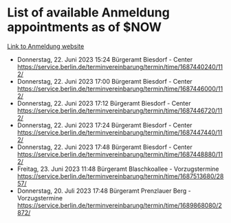 # List of available Anmeldung appointments as of $NOW
[Link to Anmeldung website](https://service.berlin.de/terminvereinbarung/termin/tag.php?termin=1&anliegen[]=120686&dienstleisterlist=122210,122217,327316,122219,327312,122227,327314,122231,327346,122243,327348,122254,122252,329742,122260,329745,122262,329748,122271,327278,122273,327274,122277,327276,330436,122280,327294,122282,327290,122284,327292,122291,327270,122285,327266,122286,327264,122296,327268,150230,329760,122297,327286,122294,327284,122312,329763,122314,329775,122304,327330,122311,327334,122309,327332,317869,122281,327352,122279,329772,122283,122276,327324,122274,327326,122267,329766,122246,327318,122251,327320,122257,327322,122208,327298,122226,327300&herkunft=http%3A%2F%2Fservice.berlin.de%2Fdienstleistung%2F120686%2F)
- Donnerstag, 22. Juni 2023 15:24 Bürgeramt Biesdorf - Center https://service.berlin.de/terminvereinbarung/termin/time/1687440240/112/
- Donnerstag, 22. Juni 2023 17:00 Bürgeramt Biesdorf - Center https://service.berlin.de/terminvereinbarung/termin/time/1687446000/112/
- Donnerstag, 22. Juni 2023 17:12 Bürgeramt Biesdorf - Center https://service.berlin.de/terminvereinbarung/termin/time/1687446720/112/
- Donnerstag, 22. Juni 2023 17:24 Bürgeramt Biesdorf - Center https://service.berlin.de/terminvereinbarung/termin/time/1687447440/112/
- Donnerstag, 22. Juni 2023 17:48 Bürgeramt Biesdorf - Center https://service.berlin.de/terminvereinbarung/termin/time/1687448880/112/
- Freitag, 23. Juni 2023 11:48 Bürgeramt Blaschkoallee - Vorzugstermine https://service.berlin.de/terminvereinbarung/termin/time/1687513680/2857/
- Donnerstag, 20. Juli 2023 17:48 Bürgeramt Prenzlauer Berg - Vorzugstermine https://service.berlin.de/terminvereinbarung/termin/time/1689868080/2872/

